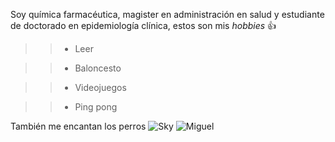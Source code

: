 Soy química farmacéutica, magister en administración en salud y estudiante de doctorado en epidemiología clínica, estos son mis *hobbies* 👍 
>> - Leer

>> - Baloncesto

>> - Videojuegos

>> - Ping pong

También me encantan los perros
![Sky](Imágenes/Sky.png)
![Miguel](Imágenes/Miguel.png)
